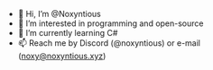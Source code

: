 - 👋 Hi, I’m @Noxyntious
- 👀 I’m interested in programming and open-source
- 🌱 I’m currently learning C#
- 📫 Reach me by Discord (@noxyntious) or e-mail (noxy@noxyntious.xyz)

<!---
Noxyntious/Noxyntious is a ✨ special ✨ repository because its `README.md` (this file) appears on your GitHub profile.
You can click the Preview link to take a look at your changes.
--->
